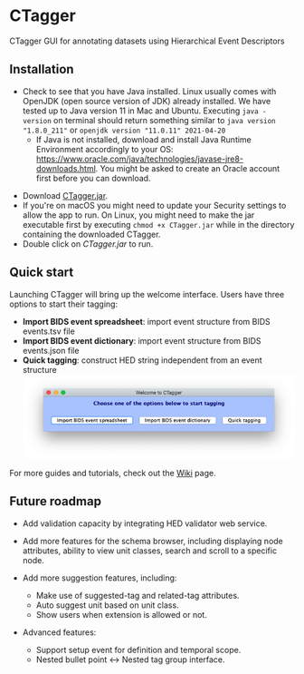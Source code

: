 # CTagger
CTagger GUI for annotating datasets using Hierarchical Event Descriptors

## Installation
- Check to see that you have Java installed. Linux usually comes with OpenJDK (open source version of JDK) already installed. We have tested up to Java version 11 in Mac and Ubuntu. Executing `java -version` on terminal should return something similar to
`java version "1.8.0_211"` or `openjdk version "11.0.11" 2021-04-20`
    * If Java is not installed, download and install Java Runtime Environment accordingly to your OS: https://www.oracle.com/java/technologies/javase-jre8-downloads.html. You might be asked to create an Oracle account first before you can download. 
* Download [CTagger.jar](https://github.com/hed-standard/CTagger/raw/main/CTagger.jar).
* If you're on macOS you might need to update your Security settings to allow the app to run. On Linux, you might need to make the jar executable first by executing `chmod +x CTagger.jar` while in the directory containing the downloaded CTagger.
* Double click on *CTagger.jar* to run. 

## Quick start
Launching CTagger will bring up the welcome interface. Users have three options to start their tagging:
* **Import BIDS event spreadsheet**: import event structure from BIDS events.tsv file 
* **Import BIDS event dictionary**: import event structure from BIDS events.json file
* **Quick tagging**: construct HED string independent from an event structure
![tagger-launcher](CTaggerLauncher.png)

For more guides and tutorials, check out the [Wiki](https://github.com/hed-standard/CTagger/wiki) page.

## Future roadmap
* Add validation capacity by integrating HED validator web service.
* Add more features for the schema browser, including displaying node attributes, ability to view unit classes, search and scroll to a specific node.
* Add more suggestion features, including:
  * Make use of suggested-tag and related-tag attributes.
  * Auto suggest unit based on unit class.
  * Show users when extension is allowed or not.

* Advanced features:
  * Support setup event for definition and temporal scope.
  * Nested bullet point <-> Nested tag group interface.
